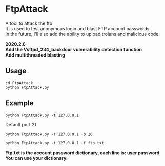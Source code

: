 # FtpAttack

A tool to attack the ftp<br>
It is used to test anonymous login and blast FTP account passwords.<br>
In the future, I'll also add the ability to upload trojans and malicious code.<br>

**2020.2.6**<br>
**Add the Vsftpd_234_backdoor vulnerability detection function**<br>
**Add multithreaded blasting**

## Usage

```shell
cd FtpAttack
python FtpAttack.py
```

## Example

```shell
python FtpAttack.py -t 127.0.0.1
```
Default port 21

```shell
python FtpAttack.py -t 127.0.0.1 -p 26
```

```shell
python FtpAttack.py -t 127.0.0.1 -f ftp.txt
```
**Ftp.txt is the account password dictionary, each line is: user password**<br>
**You can use your dictionary.**